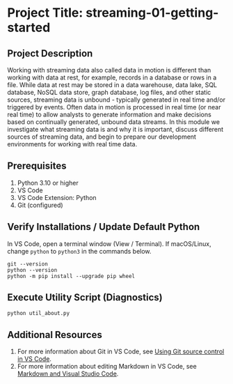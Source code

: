 # Project Title: streaming-01-getting-started

## Project Description
Working with streaming data also called data in motion is different than working with data at rest, for example, records in a database or rows in a file. While data at rest may be stored in a data warehouse, data lake, SQL database, NoSQL data store, graph database, log files, and other static sources, streaming data is unbound - typically generated in real time and/or triggered by events.   Often data in motion is processed in real time (or near real time) to allow analysts to generate information and make decisions based on continually generated, unbound data streams.
In this module we investigate what streaming data is and why it is important, discuss different sources of streaming data, and begin to prepare our development environments for working with real time data.

## Prerequisites

1. Python 3.10 or higher
1. VS Code
1. VS Code Extension: Python
1. Git (configured)


## Verify Installations / Update Default Python

In VS Code, open a terminal window (View / Terminal).
If macOS/Linux, change `python` to `python3` in the commands below.

```shell
git --version
python --version
python -m pip install --upgrade pip wheel
```

## Execute Utility Script (Diagnostics)
```shell
python util_about.py
```

## Additional Resources

1. For more information about Git in VS Code, see [Using Git source control in VS Code](https://code.visualstudio.com/docs/sourcecontrol/overview).
1. For more information about editing Markdown in VS Code, see [Markdown and Visual Studio Code](https://code.visualstudio.com/docs/languages/markdown).
